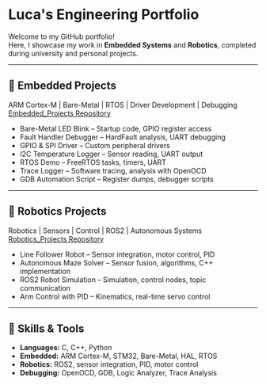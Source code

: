 # Luca's Engineering Portfolio

Welcome to my GitHub portfolio!  
Here, I showcase my work in **Embedded Systems** and **Robotics**, completed during university and personal projects.

---

## 🔹 Embedded Projects
ARM Cortex-M | Bare-Metal | RTOS | Driver Development | Debugging  
[Embedded_Projects Repository](link_to_repo)

- Bare-Metal LED Blink – Startup code, GPIO register access
- Fault Handler Debugger – HardFault analysis, UART debugging
- GPIO & SPI Driver – Custom peripheral drivers
- I2C Temperature Logger – Sensor reading, UART output
- RTOS Demo – FreeRTOS tasks, timers, UART
- Trace Logger – Software tracing, analysis with OpenOCD
- GDB Automation Script – Register dumps, debugger scripts

---

## 🔹 Robotics Projects
Robotics | Sensors | Control | ROS2 | Autonomous Systems  
[Robotics_Projects Repository](link_to_repo)

- Line Follower Robot – Sensor integration, motor control, PID
- Autonomous Maze Solver – Sensor fusion, algorithms, C++ implementation
- ROS2 Robot Simulation – Simulation, control nodes, topic communication
- Arm Control with PID – Kinematics, real-time servo control

---

## 📌 Skills & Tools
- **Languages:** C, C++, Python
- **Embedded:** ARM Cortex-M, STM32, Bare-Metal, HAL, RTOS
- **Robotics:** ROS2, sensor integration, PID, motor control
- **Debugging:** OpenOCD, GDB, Logic Analyzer, Trace Analysis
